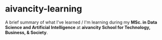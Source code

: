 # aivancity-learning

A brief summary of what I've learned / I'm learning during my **MSc. in Data Science and Artificial Intelligence** at **aivancity School for Technology, Business, &amp; Society**.
